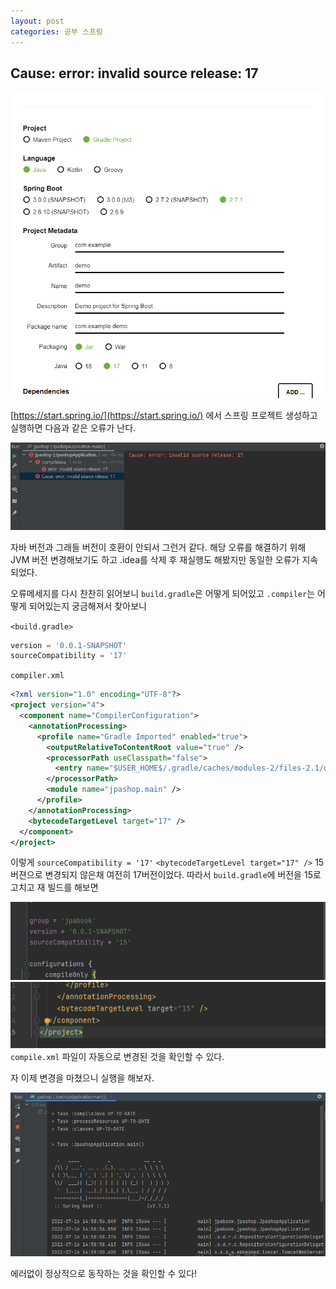 ```yaml
---
layout: post
categories: 공부 스프링
---
```


## Cause: error: invalid source release: 17

![스프링 프로젝트 스타터](/assets/img/%EC%8A%A4%ED%94%84%EB%A7%81%20%ED%94%84%EB%A1%9C%EC%A0%9D%ED%8A%B8%20%EC%8A%A4%ED%83%80%ED%84%B0.png)

[https://start.spring.io/](https://start.spring.io/) 에서 스프링 프로젝트 생성하고 실행하면 다음과 같은 오류가 난다. 

![Cause: error: invalid source release: 17](/assets/img/jdk%20%EB%B2%84%EC%A0%84%20%EC%98%A4%EB%A5%98.png)

자바 버전과 그래들 버전이 호환이 안되서 그런거 같다. 해당 오류를 해결하기 위해 JVM 버전 변경해보기도 하고 .idea를 삭제 후 재실행도 해봤지만 동일한 오류가 지속되었다. 

오류메세지를 다시 찬찬히 읽어보니 `build.gradle`은 어떻게 되어있고 `.compiler`는 어떻게 되어있는지 궁금해져서 찾아보니 

`<build.gradle>`

```gradle
version = '0.0.1-SNAPSHOT'
sourceCompatibility = '17'
```

`compiler.xml`

```xml
<?xml version="1.0" encoding="UTF-8"?>
<project version="4">
  <component name="CompilerConfiguration">
    <annotationProcessing>
      <profile name="Gradle Imported" enabled="true">
        <outputRelativeToContentRoot value="true" />
        <processorPath useClasspath="false">
          <entry name="$USER_HOME$/.gradle/caches/modules-2/files-2.1/org.projectlombok/lombok/1.18.24/13a394eed5c4f9efb2a6d956e2086f1d81e857d9/lombok-1.18.24.jar" />
        </processorPath>
        <module name="jpashop.main" />
      </profile>
    </annotationProcessing>
    <bytecodeTargetLevel target="17" />
  </component>
</project>
```
이렇게 `sourceCompatibility = '17'` `<bytecodeTargetLevel target="17" />` 15버젼으로 변경되지 않은채 여전히 17버전이었다. 따라서 `build.gradle`에 버전을 15로 고치고 재 빌드를 해보면 

![build gradle 변경](/assets/img/build%20gradle%20%EB%B3%80%EA%B2%BD.png)
![compile 파일 변경](/assets/img/compile%20%ED%8C%8C%EC%9D%BC%20%EB%B3%80%EA%B2%BD.png)
`compile.xml` 파일이 자동으로 변경된 것을 확인할 수 있다. 

자 이제 변경을 마쳤으니 실행을 해보자. 

![스프링 정상 실행](/assets/img/spring%20%EC%8B%A4%ED%96%89%20%ED%99%94%EB%A9%B4.png)

에러없이 정상적으로 동작하는 것을 확인할 수 있다! 
